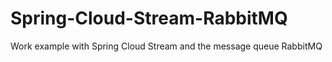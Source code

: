 # Spring-Cloud-Stream-RabbitMQ

Work example with Spring Cloud Stream and the message queue RabbitMQ


